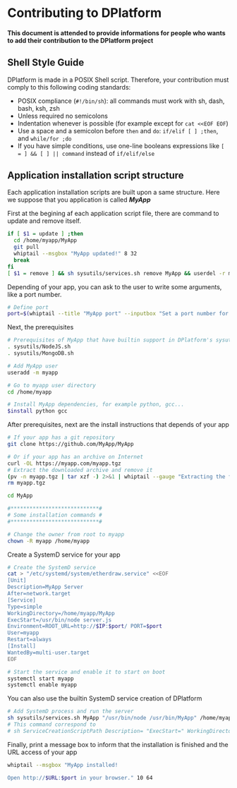 # Contributing to DPlatform

#### This document is attended to provide informations for people who wants to add their contribution to the DPlatform project

## Shell Style Guide

DPlatform is made in a POSIX Shell script. Therefore, your contribution must comply to this following coding standards:
- POSIX compliance (`#!/bin/sh`): all commands must work with sh, dash, bash, ksh, zsh
- Unless required no semicolons
- Indentation whenever is possible (for example except for `cat <<EOF EOF`)
- Use a space and a semicolon before `then` and `do`: `if/elif [ ] ;then`, and `while/for ;do`
- If you have simple conditions, use one-line booleans expressions like `[ = ] && [ ] || command` instead of `if/elif/else`

## Application installation script structure

Each application installation scripts are built upon a same structure. Here we suppose that you application is called ***MyApp***

First at the begining af each application script file, there are command to update and remove itself.
```sh
if [ $1 = update ] ;then
  cd /home/myapp/MyApp
  git pull
  whiptail --msgbox "MyApp updated!" 8 32
  break
fi
[ $1 = remove ] && sh sysutils/services.sh remove MyApp && userdel -r myapp && whiptail --msgbox "MyApp removed!" 8 32 && break
```
Depending of your app, you can ask to the user to write some arguments, like a port number.
``` sh
# Define port
port=$(whiptail --title "MyApp port" --inputbox "Set a port number for MyApp" 8 48 "80" 3>&1 1>&2 2>&3)
```

Next, the prerequisites
```sh
# Prerequisites of MyApp that have builtin support in DPlatform's sysutils, for example NodeJS or MongoDB
. sysutils/NodeJS.sh
. sysutils/MongoDB.sh

# Add MyApp user
useradd -m myapp

# Go to myapp user directory
cd /home/myapp

# Install MyApp dependencies, for example python, gcc...
$install python gcc
```

After prerequisites, next are the install instructions that depends of your app
```sh
# If your app has a git repository
git clone https://github.com/MyApp/MyApp

# Or if your app has an archive on Internet
curl -OL https://myapp.com/myapp.tgz
# Extract the downloaded archive and remove it
(pv -n myapp.tgz | tar xzf -) 2>&1 | whiptail --gauge "Extracting the files from the downloaded archive..." 6 64 0
rm myapp.tgz

cd MyApp

#****************************#
# Some installation commands #
#****************************#

# Change the owner from root to myapp
chown -R myapp /home/myapp
```

Create a SystemD service for your app
```sh
# Create the SystemD service
cat > "/etc/systemd/system/etherdraw.service" <<EOF
[Unit]
Description=MyApp Server
After=network.target
[Service]
Type=simple
WorkingDirectory=/home/myapp/MyApp
ExecStart=/usr/bin/node server.js
Environment=ROOT_URL=http://$IP:$port/ PORT=$port
User=myapp
Restart=always
[Install]
WantedBy=multi-user.target
EOF

# Start the service and enable it to start on boot
systemctl start myapp
systemctl enable myapp
```
You can also use the builtin SystemD service creation of DPlatform
```sh
# Add SystemD process and run the server
sh sysutils/services.sh MyApp "/usr/bin/node /usr/bin/MyApp" /home/myapp/MyApp myapp
# This command correspond to
# sh ServiceCreationScriptPath Description= "ExecStart=" WorkingDirectory= User=

```
Finally, print a message box to inform that the installation is finished and the URL access of your app
```sh
whiptail --msgbox "MyApp installed!

Open http://$URL:$port in your browser." 10 64
```
